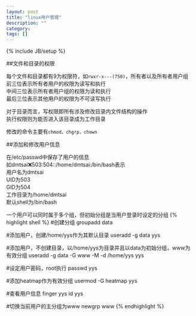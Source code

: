 ```yaml
---
layout: post
title: "linux用户管理"
description: ""
category: 
tags: []
---
```

{% include JB/setup %}

##文件和目录的权限

每个文件和目录都有9为权限符，如`rwxr-x---(750)`，所有者以及所有者用户组   
前三位表示所有者用户的权限为读写和执行   
中间三位表示所有者用户组的权限为读和执行  
最后三位表示其他用户的权限为不可读写执行

对于目录而言，写权限即所有涉及修改目录内文件结构的操作  
执行权限则为能否进入该目录成为工作目录

修改的命令主要有`chmod，chgrp，chown`

##添加和修改用户信息

在/etc/passwd中保存了用户的信息   
如dmtsai:x:503:504::/home/dmtsai:/bin/bash表示  
用户名为dmtsai  
UID为503  
GID为504  
工作目录为/home/dmtsai  
默认shell为/bin/bash  

一个用户可以同时属于多个组，但初始分组是当用户登录时设定的分组
{% highlight shell %}
#创建分组
groupadd data

#添加用户，创建/home/yys作为其默认目录
useradd -g data yys

#添加用户，不创建目录，以/home/yys为目录并且以data为初始分组，www为有效分组
useradd -g data -G www -M -d /home/yys yys

#设定用户密码，root执行
passwd yys

#添加heatmap作为有效分组
usermod -G heatmap yys

#查看用户信息
finger yys
id yys

#切换当前用户的主分组为www
newgrp www
{% endhighlight %}
